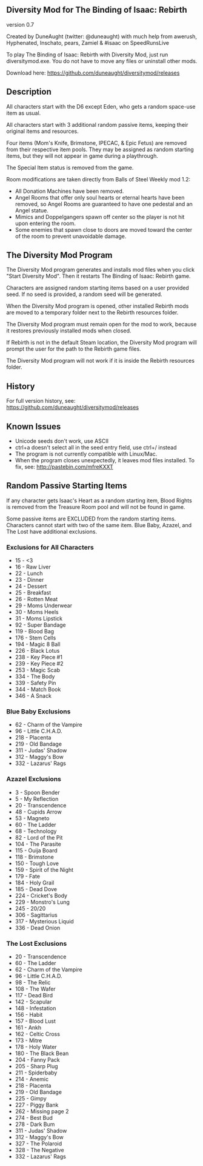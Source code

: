 Diversity Mod for The Binding of Isaac: Rebirth
-----------------------------------------------
version 0.7

Created by DuneAught (twitter: @duneaught)
with much help from awerush, Hyphenated, Inschato, pears, Zamiel & #isaac on SpeedRunsLive

To play The Binding of Isaac: Rebirth with Diversity Mod, just run diversitymod.exe. You do not have to move any files or uninstall other mods.

Download here: https://github.com/duneaught/diversitymod/releases


Description
-----------

All characters start with the D6 except Eden, who gets a random space-use item as usual.

All characters start with 3 additional random passive items, keeping their original items and resources.

Four items (Mom's Knife, Brimstone, IPECAC, & Epic Fetus) are removed from their respective item pools. They may be assigned as random starting items, but they will not appear in game during a playthrough.

The Special Item status is removed from the game.

Room modifications are taken directly from Balls of Steel Weekly mod 1.2:

* All Donation Machines have been removed.
* Angel Rooms that offer only soul hearts or eternal hearts have been removed, so Angel Rooms are guaranteed to have one pedestal and an Angel statue.
* Mimics and Doppelgangers spawn off center so the player is not hit upon entering the room.
* Some enemies that spawn close to doors are moved toward the center of the room to prevent unavoidable damage.


The Diversity Mod Program
-------------------------

The Diversity Mod program generates and installs mod files when you click "Start Diversity Mod". Then it restarts The Binding of Isaac: Rebirth game.

Characters are assigned random starting items based on a user provided seed. If no seed is provided, a random seed will be generated.

When the Diversity Mod program is opened, other installed Rebirth mods are moved to a temporary folder next to the Rebirth resources folder.

The Diversity Mod program must remain open for the mod to work, because it restores previously installed mods when closed.

If Rebirth is not in the default Steam location, the Diversity Mod program will prompt the user for the path to the Rebirth game files.

The Diversity Mod program will not work if it is inside the Rebirth resources folder.


History
-------

For full version history, see: https://github.com/duneaught/diversitymod/releases


Known Issues
------------

* Unicode seeds don't work, use ASCII
* ctrl+a doesn't select all in the seed entry field, use ctrl+/ instead
* The program is not currently compatible with Linux/Mac.
* When the program closes unexpectedly, it leaves mod files installed. To fix, see: http://pastebin.com/mfreKXXT


Random Passive Starting Items
-----------------------------

If any character gets Isaac's Heart as a random starting item, Blood Rights is removed from the Treasure Room pool and will not be found in game.

Some passive items are EXCLUDED from the random starting items. Characters cannot start with two of the same item. Blue Baby, Azazel, and The Lost have additional exclusions.

### Exclusions for All Characters

* 15 - <3
* 16 - Raw Liver
* 22 - Lunch
* 23 - Dinner
* 24 - Dessert
* 25 - Breakfast
* 26 - Rotten Meat
* 29 - Moms Underwear
* 30 - Moms Heels
* 31 - Moms Lipstick
* 92 - Super Bandage
* 119 - Blood Bag
* 176 - Stem Cells
* 194 - Magic 8 Ball
* 226 - Black Lotus
* 238 - Key Piece #1
* 239 - Key Piece #2
* 253 - Magic Scab
* 334 - The Body
* 339 - Safety Pin
* 344 - Match Book
* 346 - A Snack

### Blue Baby Exclusions

* 62 - Charm of the Vampire
* 96 - Little C.H.A.D.
* 218 - Placenta
* 219 - Old Bandage
* 311 - Judas' Shadow
* 312 - Maggy's Bow
* 332 - Lazarus' Rags

### Azazel Exclusions

* 3 - Spoon Bender
* 5 - My Reflection
* 20 - Transcendence
* 48 - Cupids Arrow
* 53 - Magneto
* 60 - The Ladder
* 68 - Technology
* 82 - Lord of the Pit
* 104 - The Parasite
* 115 - Ouija Board
* 118 - Brimstone
* 150 - Tough Love
* 159 - Spirit of the Night
* 179 - Fate
* 184 - Holy Grail
* 185 - Dead Dove
* 224 - Cricket's Body
* 229 - Monstro's Lung
* 245 - 20/20
* 306 - Sagittarius
* 317 - Mysterious Liquid
* 336 - Dead Onion

### The Lost Exclusions

* 20 - Transcendence
* 60 - The Ladder
* 62 - Charm of the Vampire
* 96 - Little C.H.A.D.
* 98 - The Relic
* 108 - The Wafer
* 117 - Dead Bird
* 142 - Scapular
* 148 - Infestation
* 156 - Habit
* 157 - Blood Lust
* 161 - Ankh
* 162 - Celtic Cross
* 173 - Mitre
* 178 - Holy Water
* 180 - The Black Bean
* 204 - Fanny Pack
* 205 - Sharp Plug
* 211 - Spiderbaby
* 214 - Anemic
* 218 - Placenta
* 219 - Old Bandage
* 225 - Gimpy
* 227 - Piggy Bank
* 262 - Missing page 2
* 274 - Best Bud
* 278 - Dark Bum
* 311 - Judas' Shadow
* 312 - Maggy's Bow
* 327 - The Polaroid
* 328 - The Negative
* 332 - Lazarus' Rags
